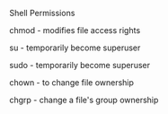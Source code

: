 Shell Permissions

chmod - modifies file access rights

su - temporarily become superuser

sudo - temporarily become superuser

chown - to change file ownership

chgrp - change a file's group ownership